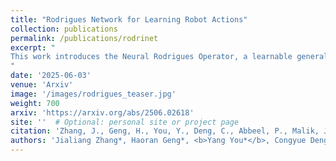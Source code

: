 ```yaml
---
title: "Rodrigues Network for Learning Robot Actions"
collection: publications
permalink: /publications/rodrinet
excerpt: "
This work introduces the Neural Rodrigues Operator, a learnable generalization of the classical Rodrigues’ rotation formula, to embed kinematic inductive bias directly into neural networks. Built upon this operator, the proposed Rodrigues Network (RodriNet) effectively models articulated actions and significantly improves performance across tasks like forward kinematics prediction, imitation learning for robot manipulation, and 3D hand pose estimation from images.
"
date: '2025-06-03'
venue: 'Arxiv'
image: '/images/rodrigues_teaser.jpg'
weight: 700
arxiv: 'https://arxiv.org/abs/2506.02618'
site: ''  # Optional: personal site or project page
citation: 'Zhang, J., Geng, H., You, Y., Deng, C., Abbeel, P., Malik, J., & Guibas, L. (2025). Rodrigues Network for Learning Robot Actions. arXiv preprint arXiv:2506.02618.'
authors: 'Jialiang Zhang*, Haoran Geng*, <b>Yang You*</b>, Congyue Deng, Pieter Abbeel, Jitendra Malik, Leonidas Guibas'
---
```

